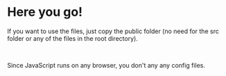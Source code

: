 # Here you go!

If you want to use the files, just copy the public folder (no need for the src folder or any of the files in the root directory).

<br>

Since JavaScript runs on any browser, you don't any any config files.

